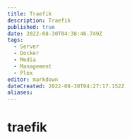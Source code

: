 ```yaml
---
title: Traefik
description: Traefik
published: true
date: 2022-08-30T04:38:46.749Z
tags:
  - Server
  - Docker
  - Media
  - Management
  - Plex
editor: markdown
dateCreated: 2022-08-30T04:27:17.152Z
aliases:
---
```

# traefik